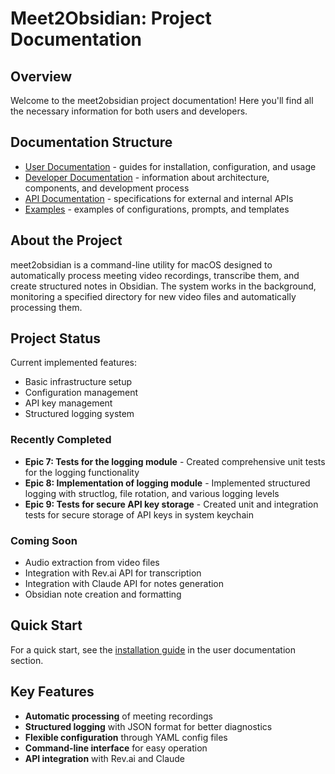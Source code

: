 # Meet2Obsidian: Project Documentation

## Overview

Welcome to the meet2obsidian project documentation! Here you'll find all the necessary information for both users and developers.

## Documentation Structure

- [User Documentation](user/README.md) - guides for installation, configuration, and usage
- [Developer Documentation](dev/README.md) - information about architecture, components, and development process
- [API Documentation](api/README.md) - specifications for external and internal APIs
- [Examples](examples/) - examples of configurations, prompts, and templates

## About the Project

meet2obsidian is a command-line utility for macOS designed to automatically process meeting video recordings, transcribe them, and create structured notes in Obsidian. The system works in the background, monitoring a specified directory for new video files and automatically processing them.

## Project Status

Current implemented features:

- Basic infrastructure setup
- Configuration management
- API key management
- Structured logging system

### Recently Completed

- **Epic 7: Tests for the logging module** - Created comprehensive unit tests for the logging functionality
- **Epic 8: Implementation of logging module** - Implemented structured logging with structlog, file rotation, and various logging levels
- **Epic 9: Tests for secure API key storage** - Created unit and integration tests for secure storage of API keys in system keychain

### Coming Soon

- Audio extraction from video files
- Integration with Rev.ai API for transcription
- Integration with Claude API for notes generation
- Obsidian note creation and formatting

## Quick Start

For a quick start, see the [installation guide](user/getting-started/installation.md) in the user documentation section.

## Key Features

- **Automatic processing** of meeting recordings
- **Structured logging** with JSON format for better diagnostics
- **Flexible configuration** through YAML config files
- **Command-line interface** for easy operation
- **API integration** with Rev.ai and Claude

